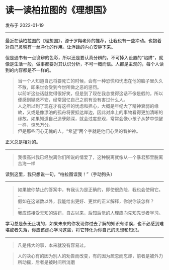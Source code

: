 # 读一读柏拉图的《理想国》

发布于 2022-01-19 
  
---



最近在读柏拉图的《理想国》，源于罗翔老师的推荐，让我也有一些冲动。也抱着对自己灵魂有一丝净化的作用。让浮躁的内心安静下来。

但是通书有一点诡辩的色彩，所以还是要认真分辨的。不可掉入设置的“陷阱”，就像是生活一般，做事都要对其认识分析，不可一概而信。人都是主观的，每个人读到的内容都是不一样的。



>当一个人知道自己将要死亡的时候，会有一种恐慌和忧虑在他的脑子里久久不散，即来世会受到今世所做之恶的惩罚。  
以前听这些话就觉得很好笑，但是到了现在我总觉得这话不像是假的，所以便感到疑惑不安，经常回忆自己之前有没有害过什么人。  
人之所以到了现在才有这样的忧虑和担心，大概是年纪大了精神衰弱的缘故，又或是像漂泊的孤舟将要抵达岸边，因此对岸上的事物看得更加清晰的缘故。如果知道自己造孽颇深，就会过度悲观，常常会像小孩子从梦中惊醒一样，惊恐万分。  
但是那些问心无愧的人，“希望”两个字就是他们心灵的看护神。

正义总是相对的。

---

>我很高兴我已经脱离你们所说的情爱了，这种脱离就像从一个暴君那里脱离苦海一样

读到这里，我只想说一句，“柏拉图误我！”（手动狗头）

---

>如果被你禁止的答案中，有我认为是正确的，即使很危险，我也会使用它。  
...  
假如在这诸数以外，我能给出更好、更优的正义解释，你说你该怎样？  
...  
我应该接受无知的惩罚，自古以来，后知后觉的人理应向先知先觉者学习。

学习总是永无止境的，如果未来的你发现你过去了解的知识有谬误，也不必感到难堪或者失落，你应该虚心学习这些，将它转化为你自己的思想和知识。

---

>凡是伟大的事，本来就没有容易过。

>人的决心有的因为别人的劝告而改变，有的因为疏忽而忘却，前者是被外力所动摇，后者是被时间所消磨